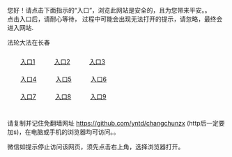 您好！请点击下面指示的“入口”，浏览此网站是安全的，且为您带来平安。。 <br/>
点击入口后，请耐心等待， 过程中可能会出现无法打开的提示，请忽略，最终会进入网站. </br>

法轮大法在长春<br/>
<div style="padding:10px"><a style="margin:20px" target="_blank" href="https://d3uv0bngnfedcf.cloudfront.net/2Qpsp?ybxvbh" id="ccLink1" rel="nofollow">入口1</a> <a target="_blank" style="margin:20px" href="https://d1yg70tx7s63ia.cloudfront.net/2Qpsp?lsqkbg" id="ccLink2" rel="nofollow">入口2</a> <a style="margin:20px" target="_blank" href="https://d3rehmo6rwcj8y.cloudfront.net/2Qpsp?nefekwf" id="ccLink3" rel="nofollow">入口3</a></div>

<div style="padding:10px" ><a style="margin:20px" target="_blank" href="https://d3uv0bngnfedcf.cloudfront.net/2Qpsp?ybxvbh" id="ccLink4" rel="nofollow">入口4</a> <a style="margin:20px" href="https://d1yg70tx7s63ia.cloudfront.net/2Qpsp?lsqkbg" target="_blank" id="ccLink5" rel="nofollow">入口5</a> <a style="margin:20px" href="https://d3rehmo6rwcj8y.cloudfront.net/2Qpsp?nefekwf" target="_blank" id="ccLink6" rel="nofollow">入口6</a></div>

<div style="padding:10px"><a style="margin:20px" target="_blank" href="https://d3uv0bngnfedcf.cloudfront.net/2Qpsp?ybxvbh" id="ccLink7" rel="nofollow">入口7</a> <a style="margin:20px" href="https://d1yg70tx7s63ia.cloudfront.net/2Qpsp?lsqkbg" target="_blank" id="ccLink8" rel="nofollow">入口8</a> <a style="margin:20px" target="_blank" href="https://d3rehmo6rwcj8y.cloudfront.net/2Qpsp?nefekwf" id="ccLink9" rel="nofollow">入口9</a></div>

<br/>



请复制并记住免翻墙网址 https://github.com/yntd/changchunzx (http后一定要加s)，在电脑或手机的浏览器均可访问。。<br/>

微信如提示停止访问该网页，须先点击右上角，选择浏览器打开。

